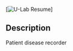[![U-Lab Resume](https://res.cloudinary.com/djc1umong/image/upload/v1680315359/lab_login_lqkseu.png)]

## Description
Patient disease recorder
